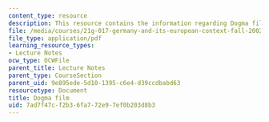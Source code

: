```yaml
---
content_type: resource
description: This resource contains the information regarding Dogma film.
file: /media/courses/21g-017-germany-and-its-european-context-fall-2002/7ad7f47cf2b36fa772e97ef0b203d8b3_MIT21G_017F02_lec_10_2.pdf
file_type: application/pdf
learning_resource_types:
- Lecture Notes
ocw_type: OCWFile
parent_title: Lecture Notes
parent_type: CourseSection
parent_uid: 9e895ede-5d10-1395-c6e4-d39ccdbabd63
resourcetype: Document
title: Dogma film
uid: 7ad7f47c-f2b3-6fa7-72e9-7ef0b203d8b3
---
```

